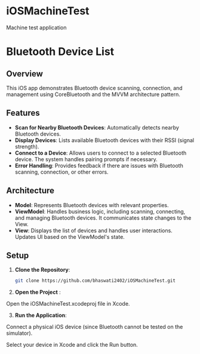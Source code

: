 # iOSMachineTest
Machine test application
# Bluetooth Device List

## Overview

This iOS app demonstrates Bluetooth device scanning, connection, and management using CoreBluetooth and the MVVM architecture pattern.

## Features

- **Scan for Nearby Bluetooth Devices**: Automatically detects nearby Bluetooth devices.
- **Display Devices**: Lists available Bluetooth devices with their RSSI (signal strength).
- **Connect to a Device**: Allows users to connect to a selected Bluetooth device. The system handles pairing prompts if necessary.
- **Error Handling**: Provides feedback if there are issues with Bluetooth scanning, connection, or other errors.

## Architecture

- **Model**: Represents Bluetooth devices with relevant properties.
- **ViewModel**: Handles business logic, including scanning, connecting, and managing Bluetooth devices. It communicates state changes to the View.
- **View**: Displays the list of devices and handles user interactions. Updates UI based on the ViewModel's state.

## Setup

1. **Clone the Repository**:
   ```bash
   git clone https://github.com/bhaswati2402/iOSMachineTest.git
   
2. **Open the Project** :

Open the iOSMachineTest.xcodeproj file in Xcode.

3. **Run the Application**:

Connect a physical iOS device (since Bluetooth cannot be tested on the simulator).

Select your device in Xcode and click the Run button.
